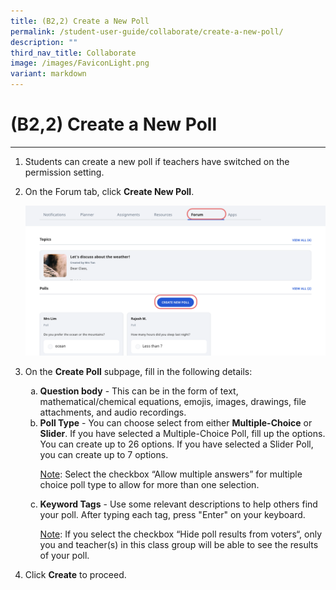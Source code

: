 ```yaml
---
title: (B2,2) Create a New Poll
permalink: /student-user-guide/collaborate/create-a-new-poll/
description: ""
third_nav_title: Collaborate
image: /images/FaviconLight.png
variant: markdown
---
```

<h1 id="-2b-create-a-new-poll">(B2,2) Create a New Poll</h1><hr>
<ol>
<li>Students can create a new poll if teachers have switched on the permission setting.</li>
<li><p>On the Forum tab, click <strong>Create New Poll</strong>.</p>
<p><img src="/images/1Student/CO-CreatePoll1.png"></p>
</li>
<li><p>On the <strong>Create Poll</strong> subpage, fill in the following details:</p>
<ol style="list-style-type: lower-alpha;">
<li><strong>Question body</strong> - This can be in the form of text, mathematical/chemical equations, emojis, images, drawings, file attachments, and audio recordings.</li>
<li><strong>Poll Type</strong> - You can choose select from either <strong>Multiple-Choice</strong> or <strong>Slider</strong>. If you have selected a Multiple-Choice Poll, fill up the options. You can create up to 26 options. If you have selected a Slider Poll, you can create up to 7 options.</li>
	<p><u>Note</u>: Select the checkbox “Allow multiple answers” for multiple choice poll type to allow for more than one selection.</p>
<li><p><strong>Keyword Tags</strong> - Use some relevant descriptions to help others find your poll. After typing each tag, press "Enter" on your keyboard.</p>
	<p><u>Note</u>: If you select the checkbox “Hide poll results from voters“, only you and teacher(s) in this class group will be able to see the results of your poll.</p>
</li>
</ol>
</li>
<li><p>Click <strong>Create</strong> to proceed.</p>
</li>
</ol>